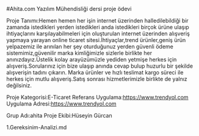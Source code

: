 #Ahita.com
Yazılım Mühendisliği dersi proje ödevi

Proje Tanımı:Hemen hemen her işin internet üzerinden halledilebildiği bir zamanda istedikleri yerden istedikleri anda istedikleri birçok ürüne ulaşıp ihtiyaçlarını karşılayabilmeleri için oluşturulan 
internet üzerinden alışveriş yapmaya yarayan online ticaret sitesi.İhtiyaçlar,trend ürünler,geniş ürün yelpazemiz ile arınılan her şey oturduğunuz yerden güvenli ödeme sistemimiz,güvenilir marka kimliğimizle 
sizlerle birlikte her anınızdayız.Üstelik kolay arayüzümüzle yediden yetmişe herkes için alışveriş.Sorularınız için bize ulaşıp anında cevap bulup huzurlu bir şekilde alışverişin tadını çıkarın.
Marka ürünler ve hızlı teslimat kargo süreci ile herkes için mutlu alışveriş.Satış sonrası hizmetlerimizle birlikte de yalnız değilsiniz. 

Proje Kategorisi:E-Ticaret
Referans Uygulama:https://www.trendyol.com
Uygulama Adresi:https://www.trendyol.com

Grup Adı:ahita
Proje Ekibi:Hüseyin Gürcan

1.Gereksinim-Analizi.md
